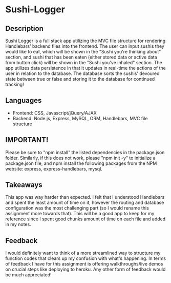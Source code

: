 # Sushi-Logger

## Description
Sushi Logger is a full stack app utilizing the MVC file structure for rendering Handlebars' backend files into the frontend. The user can input sushis they would like to eat, which will be shown in the "Sushi you're thinking about" section, and sushi that has been eaten (either stored data or active data from button click) will be shown in the "Sushi you've inhaled" section. The app utilizes data persistence in that it updates in real-time the actions of the user in relation to the database. The database sorts the sushis' devoured state between true or false and storing it to the database for continued tracking!

## Languages
- Frontend: CSS, Javascript/jQuery/AJAX
- Backend: Node.js, Express, MySQL, ORM, Handlebars, MVC file structure

## IMPORTANT!
Please be sure to "npm install" the listed dependencies in the package.json folder. Similarly, if this does not work, please "npm init -y" to initialize a package.json file, and npm install the following packages from the NPM website: express, express-handlebars, mysql.

## Takeaways
This app was way harder than expected. I felt that I understood Handlebars and spent the least amount of time on it, however the routing and database configuration was the most challenging part (so I would rename this assignment more towards that). This will be a good app to keep for my reference since I spent good chunks amount of time on each file and added in my notes.

## Feedback
I would definitely want to think of a more streamlined way to structure my function codes that clears up my confusion with what's happening. In terms of feedback I have for this assignment is offering walkthroughs/live demos on crucial steps like deploying to heroku. 
Any other form of feedback would be much appreciated!
